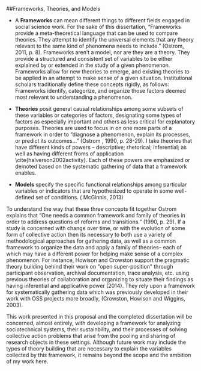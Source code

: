 ##Frameworks, Theories, and Models

+ A **Frameworks** can mean different things to different fields engaged in social science work. For the sake of this dissertation, “Frameworks provide a meta-theoretical language that can be used to compare theories. They attempt to identify the universal elements that any theory relevant to the same kind of phenomena needs to include.” (Ostrom, 2011, p. 8). Frameworks aren’t a model, nor are they are a theory. They provide a structured and consistent set of variables to be either explained by or extended in the study of a given phenomenon. Frameworks allow for new theories to emerge, and existing theories to be applied in an attempt to make sense of a given situation. Institutional scholars traditionally define these concepts rigidly, as follows: Frameworks identify, categorize, and organize those factors deemed most relevant to understanding a phenomenon. 

+ **Theories** posit general causal relationships among some subsets of these variables or categories of factors, designating some types of factors as especially important and others as less critical for explanatory purposes. Theories are used to focus in on one more parts of a framework in order to “diagnose a phenomenon, explain its processes, or predict its outcomes…” (Ostrom , 1990, p. 28-29). I take theories that have different kinds of powers – descriptive; rhetorical; inferential; as well as having different froms of application \cite{halverson2002activity}. Each of these powers are emphasized or demoted based on the systematic gathering of data that a framework enables. 

+ **Models** specify the specific functional relationships among particular variables or indicators that are hypothesized to operate in some well-defined set of conditions. 
( McGinnis, 2013)

To understand the way that these three concepts fit together Ostrom explains that “One needs a common framework and family of theories in order to address questions of reforms and transitions.” (1990, p. 29). If a study is concerned with change over time, or with the evolution of some form of collective action then its necessary to both use a variety of methodological approaches for gathering data, as well as a common framework to organize the data and apply a family of theories– each of which may have a different power for helping make sense of a complex phenomenon. For instance, Howison and Crowston support the pragmatic theory building behind their work on "open super-position" through participant observation, archival documentation, trace analysis, etc. using previous theories of collaboration and organizing to situate their findings as having inferential and applicative power (2014). They rely upon a framework for systematically gathering data which was previously developed in their work with OSS projects more broadly, (Crowston, Howison and Wiggins, 2003).

This work presented in this proposal and the completed dissertation will be  concerned, almost entirely, with developing a framework for analyzing sociotechnical systems, their sustainbility, and their processes of solving collective action problems that arise from the pooling and sharing of research objects in these settings. Although future work may include the types of theory building that are necessary to explain the variables collected by this framework, it remains beyond the scope and the ambition of my work here. 
